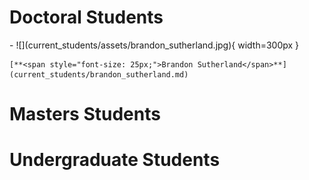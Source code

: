 <!--
EDITING GUIDELINES

The directory is organized with Material for MkDocs' grid feature.

To add an entry to this page, we need to two things:
1. Add a photo and entry to the current_student.md page.
2. Copy the template student page and fill it with your information.

To do the first:
Copy the template below and add it inside the <div> HTML blocks for the correct section, in alphabetical order by last name. Replace all `first` and `last` with your own name. Copy a professional photo of yourself names first_last.jpg (or .png, just make sure to update the filepath on the grid entry too) to the docs/directory/current_students/assets folder, cropped to be square and no larger than 600x600 in resolution. Preferably exactly 600x600.

To do the second:
Copy the template.md file in the docs/directory/current_students folder, renaming your copy to first_last.md of your name. Populate each section of the template with your information.

Once you've done this follow the instructions in the README.md to build and host the webpage locally (it's much easier than it sounds) and make sure everything looks good with your additions.

TEMPLATE
```
-   ![](current_students/assets/first_last.jpg){ width=300px }

    [**<span style="font-size: 25px;">First Last</span>**](current_students/first_last.md)
```

-->

# Doctoral Students

<div class="grid cards" markdown>
-   ![](current_students/assets/brandon_sutherland.jpg){ width=300px }

    [**<span style="font-size: 25px;">Brandon Sutherland</span>**](current_students/brandon_sutherland.md)
</div>

# Masters Students

<div class="grid cards" markdown>

</div>

# Undergraduate Students

<div class="grid cards" markdown>

</div>
